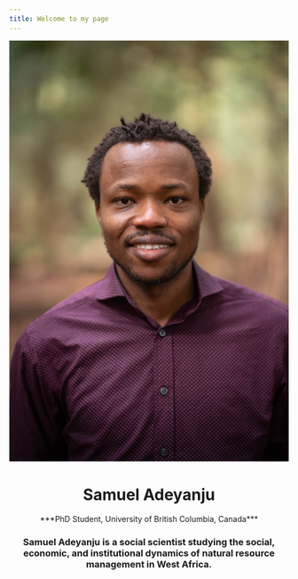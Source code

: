 ```yaml
---
title: Welcome to my page
---  
```


![Samuel](images/samuel.jpg)

<div align="center"> 
  
# Samuel Adeyanju
  </div>

<div align="center"> 
***PhD Student, University of British Columbia, Canada*** 
  

### Samuel Adeyanju is a social scientist studying the social, economic, and institutional dynamics of natural resource management in West Africa.

</div>


